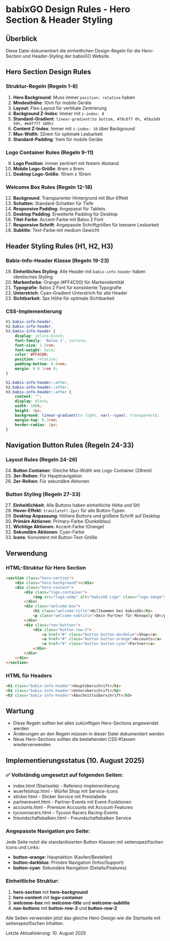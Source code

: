 # babixGO Design Rules - Hero Section & Header Styling

## Überblick
Diese Datei dokumentiert die einheitlichen Design-Regeln für die Hero-Section und Header-Styling der babixGO Website.

## Hero Section Design Rules

### Struktur-Regeln (Regeln 1-8)
1. **Hero Background**: Muss immer `position: relative` haben
2. **Mindesthöhe**: 10vh für mobile Geräte
3. **Layout**: Flex-Layout für vertikale Zentrierung
4. **Background Z-Index**: Immer mit `z-index: 0`
5. **Standard-Gradient**: `linear-gradient(to bottom, #78c6f7 0%, #5ba3d9 50%, #e0f7ff 100%)`
6. **Content Z-Index**: Immer mit `z-index: 10` über Background
7. **Max-Width**: 32rem für optimale Lesbarkeit
8. **Standard-Padding**: 1rem für mobile Geräte

### Logo Container Rules (Regeln 9-11)
9. **Logo Position**: Immer zentriert mit festem Abstand
10. **Mobile Logo-Größe**: 8rem x 8rem
11. **Desktop Logo-Größe**: 10rem x 10rem

### Welcome Box Rules (Regeln 12-18)
12. **Background**: Transparenter Hintergrund mit Blur-Effekt
13. **Schatten**: Standard-Schatten für Tiefe
14. **Responsive Padding**: Angepasst für Tablets
15. **Desktop Padding**: Erweiterte Padding für Desktop
16. **Titel-Farbe**: Accent-Farbe mit Baloo 2 Font
17. **Responsive Schrift**: Angepasste Schriftgrößen für bessere Lesbarkeit
18. **Subtitle**: Text-Farbe mit medium Gewicht

## Header Styling Rules (H1, H2, H3)

### Babix-Info-Header Klasse (Regeln 19-23)
19. **Einheitliches Styling**: Alle Header mit `babix-info-header` haben identisches Styling
20. **Markenfarbe**: Orange (#FF4C00) für Markenidentität
21. **Typografie**: Baloo 2 Font für konsistente Typografie
22. **Unterstrich**: Cyan-Gradient Unterstrich für alle Header
23. **Sichtbarkeit**: 3px Höhe für optimale Sichtbarkeit

### CSS-Implementierung
```css
h1.babix-info-header,
h2.babix-info-header,
h3.babix-info-header {
    display: inline-block;
    font-family: 'Baloo 2', cursive;
    font-size: 1.5rem;
    font-weight: bold;
    color: #FF4C00;
    position: relative;
    padding-bottom: 0.4rem;
    margin: 0 0 1rem 0;
}

h1.babix-info-header::after,
h2.babix-info-header::after,
h3.babix-info-header::after {
    content: "";
    display: block;
    width: 100%;
    height: 3px;
    background: linear-gradient(to right, var(--cyan), transparent);
    margin-top: 0.3rem;
    border-radius: 2px;
}
```

## Navigation Button Rules (Regeln 24-33)

### Layout Rules (Regeln 24-26)
24. **Button Container**: Gleiche Max-Width wie Logo Container (28rem)
25. **3er-Reihen**: Für Hauptnavigation
26. **2er-Reihen**: Für sekundäre Aktionen

### Button Styling (Regeln 27-33)
27. **Einheitlichkeit**: Alle Buttons haben einheitliche Höhe und Stil
28. **Hover-Effekt**: `translateY(-2px)` für alle Button-Typen
29. **Desktop Anpassung**: Höhere Buttons und größere Schrift auf Desktop
30. **Primäre Aktionen**: Primary-Farbe (Dunkelblau)
31. **Wichtige Aktionen**: Accent-Farbe (Orange)
32. **Sekundäre Aktionen**: Cyan-Farbe
33. **Icons**: Konsistent mit Button-Text-Größe

## Verwendung

### HTML-Struktur für Hero Section
```html
<section class="hero-section">
    <div class="hero-background"></div>
    <div class="hero-content">
        <div class="logo-container">
            <img src="logo.webp" alt="babixGO Logo" class="logo-image">
        </div>
        <div class="welcome-box">
            <h1 class="welcome-title">Willkommen bei babixGO</h1>
            <p class="welcome-subtitle">Dein Partner für Monopoly GO</p>
        </div>
        <div class="nav-buttons">
            <div class="button-row-3">
                <a href="#" class="button button-darkblue">Shop</a>
                <a href="#" class="button button-orange">Accounts</a>
                <a href="#" class="button button-cyan">Partner</a>
            </div>
        </div>
    </div>
</section>
```

### HTML für Headers
```html
<h1 class="babix-info-header">Hauptüberschrift</h1>
<h2 class="babix-info-header">Unterüberschrift</h2>
<h3 class="babix-info-header">Abschnittsüberschrift</h3>
```

## Wartung
- Diese Regeln sollten bei allen zukünftigen Hero-Sections angewendet werden
- Änderungen an den Regeln müssen in dieser Datei dokumentiert werden
- Neue Hero-Sections sollten die bestehenden CSS-Klassen wiederverwenden

## Implementierungsstatus (10. August 2025)

### ✅ Vollständig umgesetzt auf folgenden Seiten:
- index.html (Startseite) - Referenz-Implementierung
- wuerfelshop.html - Würfel Shop mit Service-Icons
- sticker.html - Sticker Service mit Preistabelle
- partnerevent.html - Partner-Events mit Event-Funktionen
- accounts.html - Premium Accounts mit Account-Features
- tycoonracers.html - Tycoon Racers Racing-Events
- freundschaftsbalken.html - Freundschaftsbalken Service

### Angepasste Navigation pro Seite:
Jede Seite nutzt die standardisierten Button-Klassen mit seitenspezifischen Icons und Links:
- **button-orange**: Hauptaktion (Kaufen/Bestellen)
- **button-darkblue**: Primäre Navigation (Infos/Support)  
- **button-cyan**: Sekundäre Navigation (Details/Features)

### Einheitliche Struktur:
1. **hero-section** mit **hero-background**
2. **hero-content** mit **logo-container**
3. **welcome-box** mit **welcome-title** und **welcome-subtitle**
4. **nav-buttons** mit **button-row-3** und **button-row-2**

Alle Seiten verwenden jetzt das gleiche Hero-Design wie die Startseite mit seitenspezifischen Inhalten.

Letzte Aktualisierung: 10. August 2025
